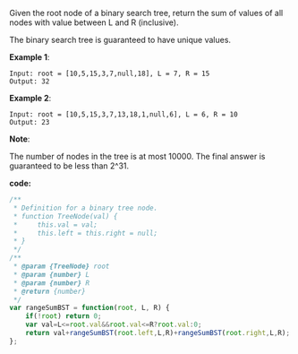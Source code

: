 ﻿Given the root node of a binary search tree, return the sum of values of all nodes with value between L and R (inclusive).

The binary search tree is guaranteed to have unique values.

**Example 1**:
```
Input: root = [10,5,15,3,7,null,18], L = 7, R = 15
Output: 32
```

**Example 2**:
```
Input: root = [10,5,15,3,7,13,18,1,null,6], L = 6, R = 10
Output: 23
```

**Note**:

The number of nodes in the tree is at most 10000.
The final answer is guaranteed to be less than 2^31.


**code:**

```js
/**
 * Definition for a binary tree node.
 * function TreeNode(val) {
 *     this.val = val;
 *     this.left = this.right = null;
 * }
 */
/**
 * @param {TreeNode} root
 * @param {number} L
 * @param {number} R
 * @return {number}
 */
var rangeSumBST = function(root, L, R) {
    if(!root) return 0;
    var val=L<=root.val&&root.val<=R?root.val:0;
    return val+rangeSumBST(root.left,L,R)+rangeSumBST(root.right,L,R);
};

```